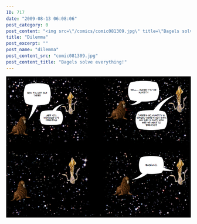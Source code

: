 ```yaml
---
ID: 717
date: "2009-08-13 06:08:06"
post_category: 0
post_content: "<img src=\"/comics/comic081309.jpg\" title=\"Bagels solve everything!\" />"
title: "Dilemma"
post_excerpt: ""
post_name: "dilemma"
post_content_src: "comic081309.jpg"
post_content_title: "Bagels solve everything!"
---
```



[![Bagels solve everything!](/comics-hi-res/comic081309.jpg)](/comics-hi-res/comic081309.jpg "Bagels solve everything!")
